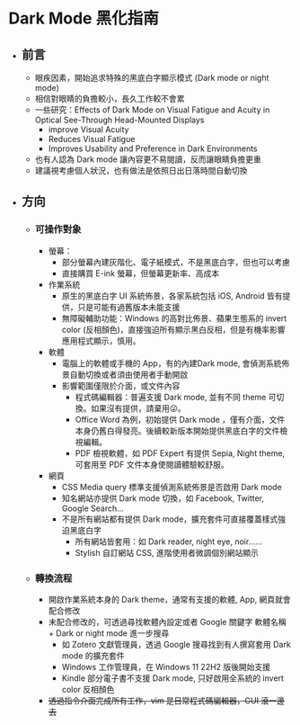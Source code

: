 # Dark Mode 黑化指南


- ## 前言  
    - 眼疾因素，開始追求特殊的黑底白字顯示模式 (Dark mode or night mode)  
    - 相信對眼睛的負擔較小，長久工作較不會累  
    - 一些研究：Effects of Dark Mode on Visual Fatigue and Acuity in Optical See-Through Head-Mounted Displays  
        - improve Visual Acuity  
        - Reduces Visual Fatigue  
        - Improves Usability and Preference in Dark Environments  
    - 也有人認為 Dark mode 讓內容更不易閱讀，反而讓眼睛負擔更重  
    - 建議視考慮個人狀況，也有做法是依照日出日落時間自動切換  
- ## 方向  
    - ### 可操作對象  
        - 螢幕：  
            - 部分螢幕內建灰階化、電子紙模式，不是黑底白字，但也可以考慮  
            - 直接購買 E-ink 螢幕，但螢幕更新率、高成本  
        - 作業系統  
            - 原生的黑底白字 UI 系統佈景，各家系統包括 iOS, Android 皆有提供，只是可能有過舊版本未能支援  
            - 無障礙輔助功能：Windows 的高對比佈景、蘋果生態系的 invert color (反相顏色)，直接強迫所有顯示黑白反相，但是有機率影響應用程式顯示，慎用。  
        - 軟體  
            - 電腦上的軟體或手機的 App，有的內建Dark mode, 會偵測系統佈景自動切換或者須由使用者手動開啟  
            - 影響範圍僅限於介面，或文件內容  
                - 程式碼編輯器：普遍支援 Dark mode, 並有不同 theme 可切換。如果沒有提供，請棄用😛。  
                - Office Word 為例，初始提供 Dark mode ，僅有介面，文件本身仍舊白得發亮。後續較新版本開始提供黑底白字的文件檢視編輯。  
                - PDF 檢視軟體，如 PDF Expert 有提供 Sepia, Night theme, 可套用至 PDF 文件本身使閱讀體驗較舒服。  
        - 網頁  
            - CSS Media query 標準支援偵測系統佈景是否啟用 Dark mode  
            - 知名網站亦提供 Dark mode 切換，如 Facebook, Twitter, Google Search...  
            - 不是所有網站都有提供 Dark mode，擴充套件可直接覆蓋樣式強迫黑底白字  
                - 所有網站皆套用：如 Dark reader, night eye, noir......  
                - Stylish 自訂網站 CSS, 進階使用者微調個別網站顯示  
    - ### 轉換流程  
        - 開啟作業系統本身的 Dark theme，通常有支援的軟體, App, 網頁就會配合修改  
        - 未配合修改的，可透過尋找軟體內設定或者 Google 關鍵字 軟體名稱 + Dark or night mode 進一步搜尋  
            - 如 Zotero 文獻管理員，透過 Google 搜尋找到有人撰寫套用 Dark mode 的擴充套件  
            - Windows 工作管理員，在 Windows 11 22H2 版後開始支援  
            - Kindle 部分電子書不支援 Dark mode, 只好啟用全系統的 invert color 反相顏色  
        - ~~透過指令介面完成所有工作，vim 是日常程式碼編輯器，GUI 滾一邊去~~  


